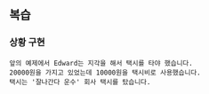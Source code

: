 ## 복습

### 상황 구현
```
앞의 예제에서 Edward는 지각을 해서 택시를 타야 했습니다. 
20000원을 가지고 있었는데 10000원을 택시비로 사용했습니다.
택시는 '잘나간다 운수' 회사 택시를 탔습니다.

```